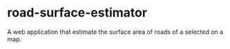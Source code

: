 # road-surface-estimator

A web application that estimate the surface area of roads of a selected on a map.
